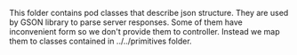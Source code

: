 This folder contains pod classes that describe json structure.
They are used by GSON library to parse server responses. Some of
them have inconvenient form so we don't provide them to controller.
Instead we map them to classes contained in ../../primitives
folder.
